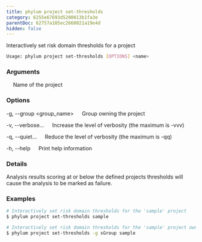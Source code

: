 ```yaml
---
title: phylum project set-thresholds
category: 6255e67693d5200013b1fa3e
parentDoc: 62757a105ec2660021a19e4d
hidden: false
---
```


Interactively set risk domain thresholds for a project

```sh
Usage: phylum project set-thresholds [OPTIONS] <name>
```

### Arguments

<name>
&emsp; Name of the project

### Options

-g, --group <group_name>
&emsp; Group owning the project

-v, --verbose...
&emsp; Increase the level of verbosity (the maximum is -vvv)

-q, --quiet...
&emsp; Reduce the level of verbosity (the maximum is -qq)

-h, --help
&emsp; Print help information

### Details

Analysis results scoring at or below the defined projects thresholds will cause
the analysis to be marked as failure.

### Examples

```sh
# Interactively set risk domain thresholds for the 'sample' project
$ phylum project set-thresholds sample

# Interactively set risk domain thresholds for the 'sample' project owned by the 'sGroup' group
$ phylum project set-thresholds -g sGroup sample
```
